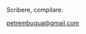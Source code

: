 Scribere, compilare.
>>
petrembugua@gmail.com
<!---
Pete-Mbugua/Pete-Mbugua is a ✨ special ✨ repository because its `README.md` (this file) appears on your GitHub profile.
You can click the Preview link to take a look at your changes.
--->

